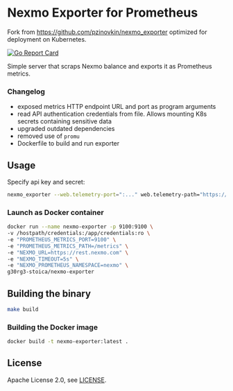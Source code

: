 # Nexmo Exporter for Prometheus
Fork from https://github.com/pzinovkin/nexmo_exporter optimized for deployment on Kubernetes.

[![Go Report Card](https://goreportcard.com/badge/github.com/g30rg3-stoica/nexmo_exporter)](https://goreportcard.com/report/github.com/g30rg3-stoica/nexmo_exporter)

Simple server that scraps Nexmo balance and exports it as Prometheus metrics.

### Changelog
- exposed metrics HTTP endpoint URL and port as program arguments
- read API authentication credentials from file. Allows mounting K8s secrets containing sensitive data
- upgraded outdated dependencies
- removed use of `promu`
- Dockerfile to build and run exporter

## Usage

Specify api key and secret:

```bash
nexmo_exporter --web.telemetry-port=":..." web.telemetry-path="https://..." --nexmo.url="https://..." --nexmo.timeout=5s --nexmo.namespace="/filepath"
```

### Launch as Docker container

```bash
docker run --name nexmo-exporter -p 9100:9100 \
-v /hostpath/credentials:/app/credentials:ro \
-e "PROMETHEUS_METRICS_PORT=9100" \
-e "PROMETHEUS_METRICS_PATH=/metrics" \
-e "NEXMO_URL=https://rest.nexmo.com" \
-e "NEXMO_TIMEOUT=5s" \
-e "NEXMO_PROMETHEUS_NAMESPACE=nexmo" \
g30rg3-stoica/nexmo-exporter
```

## Building the binary

```bash
make build
```

### Building the Docker image

```bash
docker build -t nexmo-exporter:latest .
```

## License

Apache License 2.0, see [LICENSE](https://github.com/prometheus/haproxy_exporter/blob/master/LICENSE).